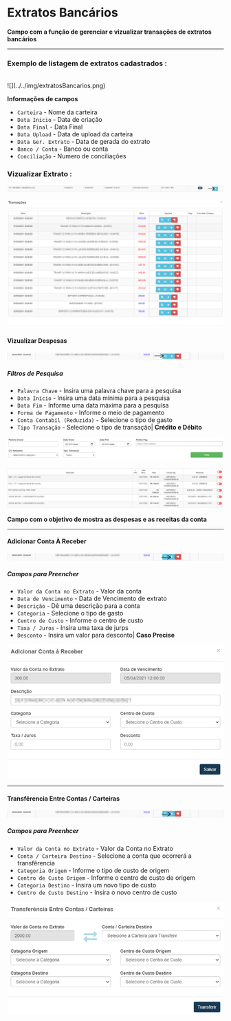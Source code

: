 # Extratos Bancários
**Campo com a função de gerenciar e vizualizar transações de extratos bancários**
***
### **Exemplo de listagem de extratos cadastrados :**
<br>
![](../../img/extratosBancarios.png)

**Informações de campos**

* `Carteira` - Nome da carteira
* `Data Inicio` - Data de criação
* `Data Final` - Data Final
* `Data Upload` - Data de upload da carteira
* `Data Ger. Extrato` - Data de gerada do extrato
* `Banco / Conta` - Banco ou conta
* `Conciliação` - Numero de conciliações

### **Vizualizar Extrato :**

![](../../img/vizuExtrato.png)

![](../../img/listagemVizuExtrato.png)


#### **Vizualizar Despesas**

![](../../img/pessoaExtratoSetaVizu.png)

##### **Filtros de Pesquisa**

* `Palavra Chave` - Insira uma palavra chave para a pesquisa
* `Data Inicio` - Insira uma data mínima para a pesquisa 
* `Data Fim` - Informe uma data máxima para a pesquisa
* `Forma de Pagamento` - Informe o meio de pagamento
* `Conta Contabíl (Reduzida)` - Selecione o tipo de gasto
* `Tipo Transação` - Selecione o tipo de transação| **Crédito e Débito**

![](../../img/filtroAlgumaCoisa.jpg)

![](../../img/despesasEreceitasDaContaSla.PNG)

**Campo com o objetivo de mostra as despesas e as receitas da conta**
***

#### **Adicionar Conta À Receber**

![](../../img/pessoaExtratoContasAReceber.png)

##### **Campos para Preencher**

* `Valor da Conta no Extrato` - Valor da conta
* `Data de Vencimento` - Data de Vencimento de extrato
* `Descrição` - Dê uma descrição para a conta
* `Categoria` - Selecione o tipo de gasto
* `Centro de Custo` - Informe o centro de custo
* `Taxa / Juros` - Insira uma taxa de jurps
* `Desconto` - Insira um valor para desconto| **Caso Precise**

![](../../img/cadastroAi.jpg)
***

#### **Transfêrencia Entre Contas / Carteiras**

![](../../img/pessoaExtratoContasAReceber.png)

##### **Campos para Preenhcer**

* `Valor da Conta no Extrato` - Valor da Conta no Extrato
* `Conta / Carteira Destino` - Selecione a conta que ocorrerá a transfêrencia
* `Categoria Origem` - Informe o tipo de custo de origem
* `Centro de Custo Origem` - Informe o centro de custo de origem
* `Categoria Destino` - Insira um novo tipo de custo
* `Centro de Custo Destino` - Insira o novo centro de custo 

![](../../img/cadastroTransferencia.png)